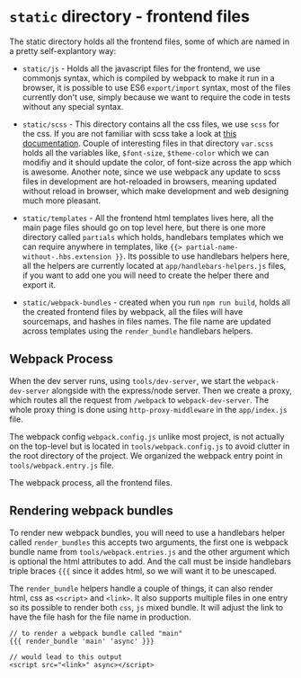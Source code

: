 # `static` directory - frontend files

The static directory holds all the frontend files,
some of which are named in a pretty self-explantory way:
  * `static/js` - Holds all the javascript files for the frontend,
  we use commonjs syntax, which is compiled by webpack to make it run in
  a browser, it is possible to use ES6 `export/import` syntax, most of the files
  currently don't use, simply because we want to require the code in tests
  without any special syntax.

  * `static/scss` - This directory contains all the css files, we use `scss` for the
  css. If you are not familiar with scss take a look at [this documentation](https://sass-lang.com/guide).
  Couple of interesting files in that directory `var.scss` holds all the variables like, `$font-size`, `$theme-color`
  which we can modifiy and it should update the color, of font-size across the app which is awesome.
  Another note, since we use webpack any update to scss files in development are hot-reloaded in browsers,
  meaning updated without reload in browser, which make development and web designing much more pleasant.

  * `static/templates` - All the frontend html templates lives here, all the main page files should
  go on top level here, but there is one more directory called `partials` which holds, handlebars templates
  which we can require anywhere in templates, like `{{> partial-name-without-.hbs.extension }}`. Its possible
  to use handlebars helpers here, all the helpers are currently located at `app/handlebars-helpers.js` files,
  if you want to add one you will need to create the helper there and export it.

  * `static/webpack-bundles` - created when you run `npm run build`, holds all the created
frontend files by webpack, all the files will have sourcemaps, and hashes in files names. The file name are updated
  across templates using the `render_bundle` handlebars helpers.

## Webpack Process

When the dev server runs, using `tools/dev-server`, we start the `webpack-dev-server`
alongside with the express/node server. Then we create a proxy, which routes all the request
from `/webpack` to `webpack-dev-server`. The whole proxy thing is done using `http-proxy-middleware`
in the `app/index.js` file.

The webpack config `webpack.config.js` unlike most project, is not actually on
the top-level but is located in `tools/webpack.config.js` to avoid clutter in the root
directory of the project. We organized the webpack entry point in `tools/webpack.entry.js`
file.

The webpack process, all the frontend files.

## Rendering webpack bundles

To render new webpack bundles, you will need to use a handlebars helper called
`render_bundles` this accepts two arguments, the first one is webpack bundle name
from `tools/webpack.entries.js` and the other argument which is optional the html
attributes to add. And the call must be inside handlebars triple braces `{{{` since
it addes html,  so we will want it to be unescaped.

The `render_bundle` helpers handle a couple of things, it can also render html, css
as `<script>` and `<link>`. It also supports multiple files in one entry so its possible
to render both `css`, `js` mixed bundle. It will adjust the link to have the file hash 
for the file name in production.

```
// to render a webpack bundle called "main"
{{{ render_bundle 'main' 'async' }}}

// would lead to this output
<script src="<link>" async></script>
```
